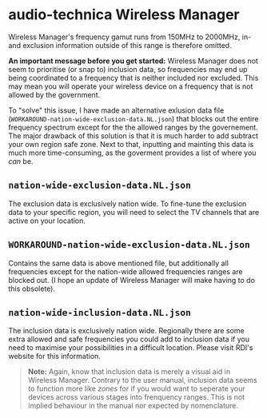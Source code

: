 # audio-technica Wireless Manager

Wireless Manager's frequency gamut runs from 150MHz to 2000MHz, in- and exclusion information outside of this range is therefore omitted.

**An important message before you get started:** Wireless Manager does not seem to prioritise (or snap to) inclusion data, so frequencies may end up being coordinated to a frequency that is neither included nor excluded. This may mean you will operate your wireless device on a frequency that is not allowed by the government.

To "solve" this issue, I have made an alternative exlusion data file (`WORKAROUND-nation-wide-exclusion-data.NL.json`) that blocks out the entire frequency spectrum except for the the allowed ranges by the governement. The major drawback of this solution is that it is much harder to add subtract your own region safe zone. Next to that, inputting and mainting this data is much more time-consuming, as the goverment provides a list of where you _can_ be.

## `nation-wide-exclusion-data.NL.json`

The exclusion data is exclusively nation wide. To fine-tune the exclusion data to your specific region, you will need to select the TV channels that are active on your location.

## `WORKAROUND-nation-wide-exclusion-data.NL.json`

Contains the same data is above mentioned file, but additionally all frequencies except for the nation-wide allowed frequencies ranges are blocked out. (I hope an update of Wireless Manager will make having to do this obsolete).

## `nation-wide-inclusion-data.NL.json`

The inclusion data is exclusively nation wide. Regionally there are some extra allowed and safe frequencies you could add to inclusion data if you need to maximise your possibilities in a difficult location. Please visit RDI's website for this information.

> **Note:** Again, know that inclusion data is merely a visual aid in Wireless Manager. Contrary to the user manual, inclusion data seems to function more like _zones_ for if you would want to seperate your devices across various stages into frenquency ranges. This is not implied behaviour in the manual nor expected by nomenclature.
